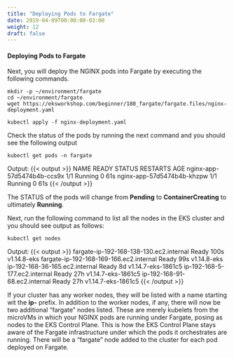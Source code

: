 ```yaml
---
title: "Deploying Pods to Fargate"
date: 2019-04-09T00:00:00-03:00
weight: 12
draft: false
---
```


#### Deploying Pods to Fargate 
Next, you will deploy the NGINX pods into Fargate by executing the following commands.
```
mkdir -p ~/environment/fargate
cd ~/environment/fargate
wget https://eksworkshop.com/beginner/180_fargate/fargate.files/nginx-deployment.yaml
```

```
kubectl apply -f nginx-deployment.yaml
```
Check the status of the pods by running the next command and you should see the following output

```
kubectl get pods -n fargate
```

Output: 
{{< output >}}
NAME                         READY   STATUS    RESTARTS   AGE
nginx-app-57d5474b4b-ccs9x   1/1     Running   0          61s
nginx-app-57d5474b4b-khzpw   1/1     Running   0          61s
{{< /output >}}

The STATUS of the pods will change from <b>Pending</b> to <b>ContainerCreating</b> to ultimately <b>Running</b>.

Next, run the following command to list all the nodes in the EKS cluster and you should see output as follows:

```
kubectl get nodes
```

Output: 
{{< output >}}
fargate-ip-192-168-138-130.ec2.internal   Ready    <none>   100s   v1.14.8-eks
fargate-ip-192-168-169-166.ec2.internal   Ready    <none>   99s    v1.14.8-eks
ip-192-168-36-165.ec2.internal            Ready    <none>   8d     v1.14.7-eks-1861c5
ip-192-168-5-177.ec2.internal             Ready    <none>   27h    v1.14.7-eks-1861c5
ip-192-168-91-68.ec2.internal             Ready    <none>   27h    v1.14.7-eks-1861c5
{{< /output >}}

If your cluster has any worker nodes, they will be listed with a name starting wit the <b>ip-</b> prefix. In addition to the worker nodes, if any, there will now be two additional “fargate” nodes listed. These are merely kubelets from the microVMs in which your NGINX pods are running under Fargate, posing as nodes to the EKS Control Plane. This is how the EKS Control Plane stays aware of the Fargate infrastructure under which the pods it orchestrates are running. There will be a “fargate” node added to the cluster for each pod deployed on Fargate.